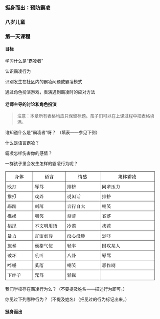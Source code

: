 ### 挺身而出：预防霸凌 

### 八岁儿童 

### 第一天课程 

#### 目标 

学习什么是“霸凌者” 

认识霸凌行为

识别发生在社区内的霸凌问题或霸凌模式 

通过角色扮演游戏，表演遇到霸凌时的应对方法

#### 老师主导的讨论和角色扮演

>  注意：本章所有表格均应只保留标题。孩子们可以在上课过程中把表格填满。 

谁知道什么是“霸凌者”呀？ （填表——参见下例）


什么是语言霸凌？

霸凌怎样伤害你的感情？

一群孩子里会发生怎样的霸凌行为呢？

![](/assets/QQ20160724-3.png)

我们学校存在霸凌行为么？（不要提及姓名——描述行为即可。）

你见过下列哪种行为？（不提及姓名）（把见过的行为标记出来。） 

#### 挺身而出






